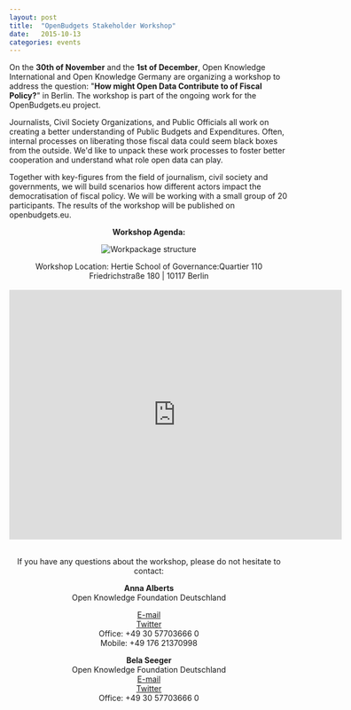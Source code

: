 ```yaml
---
layout: post
title:  "OpenBudgets Stakeholder Workshop"
date:   2015-10-13
categories: events
---
```

On the **30th of November** and the **1st of December**, Open Knowledge International and Open Knowledge Germany are organizing a workshop to address the question: "**How might Open Data Contribute to of Fiscal Policy?**" in Berlin. The workshop is part of the ongoing work for the OpenBudgets.eu project.

Journalists, Civil Society Organizations, and Public Officials all work on creating a better understanding of Public Budgets and Expenditures. Often, internal processes on liberating those fiscal data could seem black boxes from the outside. We'd like to unpack these work processes to foster better cooperation and understand what role open data can play. 

Together with key-figures from the field of journalism, civil society and governments, we will build scenarios how different actors impact the democratisation of fiscal policy. We will be working with a small group of 20 participants. The results of the workshop will be published on openbudgets.eu. 

<p><center><b>Workshop Agenda:</b></p></center>

<p><center><img src="{{site.baseurl}}/assets/posts/stakeholderworkshop_timetable.png" alt="Workpackage structure"></center></p>


<center>Workshop Location: Hertie School of Governance:​
Quartier 110 Friedrichstraße 180 | 10117 Berlin</center>

<br>

<center><iframe src="https://www.google.com/maps/embed?pb=!1m18!1m12!1m3!1d2428.1381615441783!2d13.387131351998411!3d52.512838679713866!2m3!1f0!2f0!3f0!3m2!1i1024!2i768!4f13.1!3m3!1m2!1s0x47a851da983e595b%3A0xb920f42d7f8ae632!2sHertie+School+of+Governance!5e0!3m2!1sde!2sde!4v1445419716339" width="600" height="450" frameborder="0" style="border:0" allowfullscreen></iframe></center>

<br>

<center><p>If you have any questions about the workshop, please do not hesitate to contact:</p>

<p><b>Anna Alberts</b> <br>
Open Knowledge Foundation Deutschland <br>

<a href="mailto:anna.alberts@okfn.de">E-mail</a> <br>
<a href="https://twitter.com/annaalberts">Twitter</a><br>
Office: +49 30 57703666 0 <br>
Mobile: +49 176 21370998</p>

<p><b>Bela Seeger</b> <br>
Open Knowledge Foundation Deutschland <br>
<a href="mailto:bela.seeger@okfn.de">E-mail</a> <br>
<a href="https://twitter.com/@Anna_Alberts">Twitter</a><br>
Office: +49 30 57703666 0</p>
</center>
